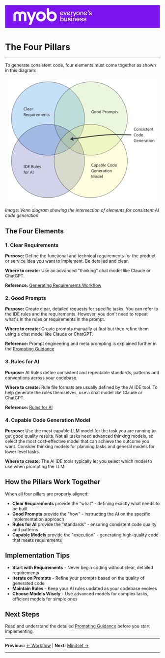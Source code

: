 ![MYOB Banner](../../assets/images/myob-banner.png)
---


# The Four Pillars

---

To generate consistent code, four elements must come together as shown in this diagram:

![](attachments/venn-diagram-consistent-code.png)

*Image: Venn diagram showing the intersection of elements for consistent AI code generation*

## The Four Elements

### 1. Clear Requirements

**Purpose:** Define the functional and technical requirements for the product or service idea you want to implement. Be detailed and clear.

**Where to create:** Use an advanced "thinking" chat model like Claude or ChatGPT.

**Reference:** [Generating Requirements Workflow](../generating-requirements/README.md)

### 2. Good Prompts

**Purpose:** Create clear, detailed requests for specific tasks. You can refer to the IDE rules and the requirements. However, you don't need to repeat what's in the rules or requirements in the prompt.

**Where to create:** Create prompts manually at first but then refine them using a chat model like Claude or ChatGPT.

**Reference:** Prompt engineering and meta prompting is explained further in the [Prompting Guidance](../appendix/prompt-library/prompting-guidance.md)

### 3. Rules for AI

**Purpose:** AI Rules define consistent and repeatable standards, patterns and conventions across your codebase.

**Where to create:** Rule file formats are usually defined by the AI IDE tool. To help generate the rules themselves, use a chat model like Claude or ChatGPT.

**Reference:** [Rules for AI](../appendix/rules-for-ai)

### 4. Capable Code Generation Model

**Purpose:** Use the most capable LLM model for the task you are running to get good quality results. Not all tasks need advanced thinking models, so select the most cost-effective model that can achieve the outcome you want. Consider thinking models for planning tasks and general models for lower level tasks. 

**Where to create:** The AI IDE tools typically let you select which model to use when prompting the LLM.

## How the Pillars Work Together

When all four pillars are properly aligned:

- **Clear Requirements** provide the "what" - defining exactly what needs to be built
- **Good Prompts** provide the "how" - instructing the AI on the specific implementation approach
- **Rules for AI** provide the "standards" - ensuring consistent code quality and patterns
- **Capable Models** provide the "execution" - generating high-quality code that meets requirements

## Implementation Tips

- **Start with Requirements** - Never begin coding without clear, detailed requirements
- **Iterate on Prompts** - Refine your prompts based on the quality of generated code
- **Maintain Rules** - Keep your AI rules updated as your codebase evolves
- **Choose Models Wisely** - Use advanced models for complex tasks, efficient models for simple ones

## Next Steps

Read and understand the detailed [Prompting Guidance](../appendix/prompt-library/prompting-guidance.md) before you start implementing.

---

**Previous:** [← Workflow](workflow.md) | **Next:** [Mindset →](ai-working-mindset.md)

---
